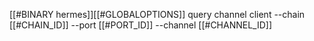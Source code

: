 [[#BINARY hermes]][[#GLOBALOPTIONS]] query channel client --chain [[#CHAIN_ID]] --port [[#PORT_ID]] --channel [[#CHANNEL_ID]]